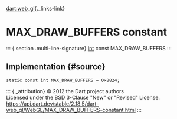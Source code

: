 [dart:web\_gl](../../dart-web_gl/dart-web_gl-library){._links-link}

MAX\_DRAW\_BUFFERS constant
===========================

::: {.section .multi-line-signature}
[int](../../dart-core/int-class) const MAX\_DRAW\_BUFFERS
:::

Implementation {#source}
--------------

``` {.language-dart data-language="dart"}
static const int MAX_DRAW_BUFFERS = 0x8824;
```

::: {._attribution}
© 2012 the Dart project authors\
Licensed under the BSD 3-Clause \"New\" or \"Revised\" License.\
<https://api.dart.dev/stable/2.18.5/dart-web_gl/WebGL/MAX_DRAW_BUFFERS-constant.html>
:::
